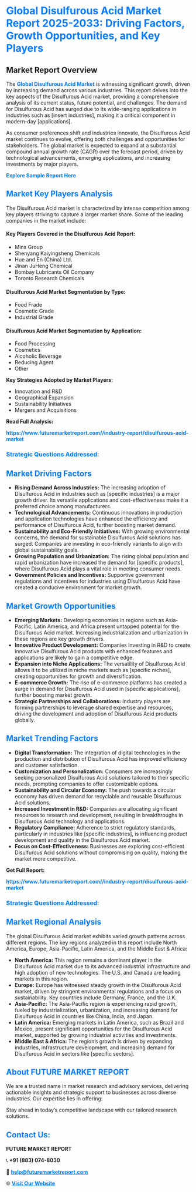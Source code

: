 <h1 style="color: #007BFF;">Global Disulfurous Acid Market Report 2025-2033: Driving Factors, Growth Opportunities, and Key Players</h1>

<section id="overview">
<h2>Market Report Overview</h2>
<p>The <a href="https://www.futuremarketreport.com//industry-report/disulfurous-acid-market" style="color: #007BFF; text-decoration: none;"><strong>Global Disulfurous Acid Market</strong></a> is witnessing significant growth, driven by increasing demand across various industries. This report delves into the key aspects of the Disulfurous Acid market, providing a comprehensive analysis of its current status, future potential, and challenges. The demand for Disulfurous Acid has surged due to its wide-ranging applications in industries such as [insert industries], making it a critical component in modern-day [applications].</p>
<p>As consumer preferences shift and industries innovate, the Disulfurous Acid market continues to evolve, offering both challenges and opportunities for stakeholders. The global market is expected to expand at a substantial compound annual growth rate (CAGR) over the forecast period, driven by technological advancements, emerging applications, and increasing investments by major players.</p>
</section>

<section id="overview">
<p><a href="https://www.futuremarketreport.com//request-sample/reportId=58507" style="color: #007BFF; text-decoration: none;"><strong>Explore Sample Report Here</strong></a></p>
</section>

<section id="key-players">
<h2 style="color: #007BFF;">Market Key Players Analysis</h2>
<p>The Disulfurous Acid market is characterized by intense competition among key players striving to capture a larger market share. Some of the leading companies in the market include:</p>
<h4>Key Players Covered in the Disulfurous Acid Report:</h4>
<ul><li>Mins Group</li><li>Shenyang Kaiyingsheng Chemicals</li><li>Hue and En (China) Ltd.</li><li>Jinan JuHeng Chemical</li><li>Bombay Lubricants Oil Company</li><li>Toronto Research Chemicals</li></ul>
<h4>Disulfurous Acid Market Segmentation by Type:</h4>
<ul><li>Food Frade</li><li>Cosmetic Grade</li><li>Industrial Grade</li></ul>

<h4>Disulfurous Acid Market Segmentation by Application:</h4>
<ul><li>Food Processing</li><li>Cosmetics</li><li>Alcoholic Beverage</li><li>Reducing Agent</li><li>Other</li></ul>
<p><strong>Key Strategies Adopted by Market Players:</strong></p>
<ul>
<li>Innovation and R&D</li>
<li>Geographical Expansion</li>
<li>Sustainability Initiatives</li>
<li>Mergers and Acquisitions</li>
</ul>
</section>

<section>
<p><strong>Read Full Analysis: </strong></p><a href="https://www.futuremarketreport.com//industry-report/disulfurous-acid-market" style="color: #007BFF; text-decoration: none;"><strong>https://www.futuremarketreport.com//industry-report/disulfurous-acid-market</strong></a>
<h3 style="color: #007BFF;">Strategic Questions Addressed:</h3>
</section>

<section id="driving-factors">
<h2 style="color: #007BFF;">Market Driving Factors</h2>
<ul>
<li><strong>Rising Demand Across Industries:</strong> The increasing adoption of Disulfurous Acid in industries such as [specific industries] is a major growth driver. Its versatile applications and cost-effectiveness make it a preferred choice among manufacturers.</li>
<li><strong>Technological Advancements:</strong> Continuous innovations in production and application technologies have enhanced the efficiency and performance of Disulfurous Acid, further boosting market demand.</li>
<li><strong>Sustainability and Eco-Friendly Initiatives:</strong> With growing environmental concerns, the demand for sustainable Disulfurous Acid solutions has surged. Companies are investing in eco-friendly variants to align with global sustainability goals.</li>
<li><strong>Growing Population and Urbanization:</strong> The rising global population and rapid urbanization have increased the demand for [specific products], where Disulfurous Acid plays a vital role in meeting consumer needs.</li>
<li><strong>Government Policies and Incentives:</strong> Supportive government regulations and incentives for industries using Disulfurous Acid have created a conducive environment for market growth.</li>
</ul>
</section>

<section id="growth-opportunities">
<h2 style="color: #007BFF;">Market Growth Opportunities</h2>
<ul>
<li><strong>Emerging Markets:</strong> Developing economies in regions such as Asia-Pacific, Latin America, and Africa present untapped potential for the Disulfurous Acid market. Increasing industrialization and urbanization in these regions are key growth drivers.</li>
<li><strong>Innovative Product Development:</strong> Companies investing in R&D to create innovative Disulfurous Acid products with enhanced features and applications are likely to gain a competitive edge.</li>
<li><strong>Expansion into Niche Applications:</strong> The versatility of Disulfurous Acid allows it to be utilized in niche markets such as [specific niches], creating opportunities for growth and diversification.</li>
<li><strong>E-commerce Growth:</strong> The rise of e-commerce platforms has created a surge in demand for Disulfurous Acid used in [specific applications], further boosting market growth.</li>
<li><strong>Strategic Partnerships and Collaborations:</strong> Industry players are forming partnerships to leverage shared expertise and resources, driving the development and adoption of Disulfurous Acid products globally.</li>
</ul>
</section>

<section id="trending-factors">
<h2 style="color: #007BFF;">Market Trending Factors</h2>
<ul>
<li><strong>Digital Transformation:</strong> The integration of digital technologies in the production and distribution of Disulfurous Acid has improved efficiency and customer satisfaction.</li>
<li><strong>Customization and Personalization:</strong> Consumers are increasingly seeking personalized Disulfurous Acid solutions tailored to their specific needs, prompting companies to offer customizable options.</li>
<li><strong>Sustainability and Circular Economy:</strong> The push towards a circular economy has driven demand for recyclable and reusable Disulfurous Acid solutions.</li>
<li><strong>Increased Investment in R&D:</strong> Companies are allocating significant resources to research and development, resulting in breakthroughs in Disulfurous Acid technology and applications.</li>
<li><strong>Regulatory Compliance:</strong> Adherence to strict regulatory standards, particularly in industries like [specific industries], is influencing product development and quality in the Disulfurous Acid market.</li>
<li><strong>Focus on Cost-Effectiveness:</strong> Businesses are exploring cost-efficient Disulfurous Acid solutions without compromising on quality, making the market more competitive.</li>
</ul>
</section>

<section>
<p><strong>Get Full Report: </strong></p><a href="https://www.futuremarketreport.com//industry-report/disulfurous-acid-market" style="color: #007BFF; text-decoration: none;"><strong>https://www.futuremarketreport.com//industry-report/disulfurous-acid-market</strong></a>
<h3 style="color: #007BFF;">Strategic Questions Addressed:</h3>
</section>


<section id="regional-analysis">
<h2 style="color: #007BFF;">Market Regional Analysis</h2>
<p>The global Disulfurous Acid market exhibits varied growth patterns across different regions. The key regions analyzed in this report include North America, Europe, Asia-Pacific, Latin America, and the Middle East & Africa:</p>
<ul>
<li><strong>North America:</strong> This region remains a dominant player in the Disulfurous Acid market due to its advanced industrial infrastructure and high adoption of new technologies. The U.S. and Canada are leading markets in this region.</li>
<li><strong>Europe:</strong> Europe has witnessed steady growth in the Disulfurous Acid market, driven by stringent environmental regulations and a focus on sustainability. Key countries include Germany, France, and the U.K.</li>
<li><strong>Asia-Pacific:</strong> The Asia-Pacific region is experiencing rapid growth, fueled by industrialization, urbanization, and increasing demand for Disulfurous Acid in countries like China, India, and Japan.</li>
<li><strong>Latin America:</strong> Emerging markets in Latin America, such as Brazil and Mexico, present significant opportunities for the Disulfurous Acid market, supported by growing industrial activities and investments.</li>
<li><strong>Middle East & Africa:</strong> The region’s growth is driven by expanding industries, infrastructure development, and increasing demand for Disulfurous Acid in sectors like [specific sectors].</li>
</ul>
</section>

<footer>
<h2 style="color: #007BFF;">About FUTURE MARKET REPORT</h2>
<p>We are a trusted name in market research and advisory services, delivering actionable insights and strategic support to businesses across diverse industries. Our expertise lies in offering:</p>

<p>Stay ahead in today’s competitive landscape with our tailored research solutions.</p>

<h2 style="color: #007BFF;">Contact Us:</h2>
<p><strong>FUTURE MARKET REPORT</strong></p>
<p>📞 <strong>+91 (883) 074-8030</strong></p>
<p>📧 <strong><a href="mailto:help@futuremarketreport.com" style="color: #007BFF;">help@futuremarketreport.com</a></strong></p>
<p>🌐 <strong><a href="https://www.futuremarketreport.com/" style="color: #007BFF;">Visit Our Website</a></strong></p>
</footer>